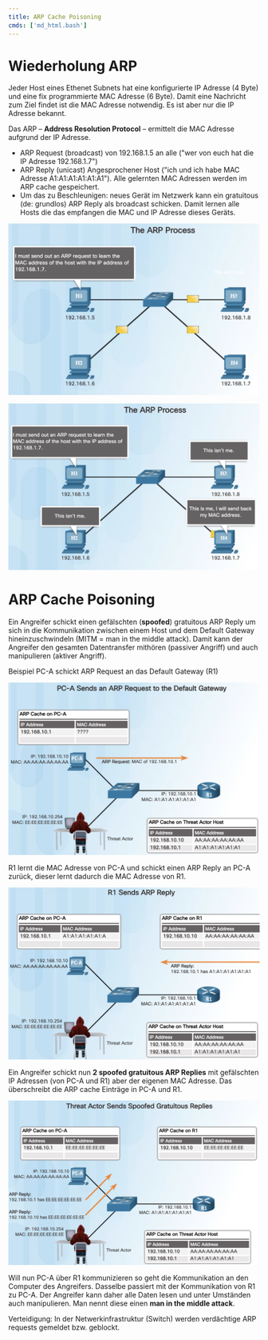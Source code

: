 ```yaml
---
title: ARP Cache Poisoning
cmds: ['md_html.bash']
---
```






# Wiederholung ARP

Jeder Host eines Ethenet Subnets hat eine konfigurierte IP Adresse (4 Byte) und eine fix programmierte MAC Adresse (6 Byte). Damit eine Nachricht zum Ziel findet ist die MAC Adresse notwendig. Es ist aber nur die IP Adresse bekannt.

Das ARP – **Address Resolution Protocol** – ermittelt die MAC Adresse aufgrund der IP Adresse.

- ARP Request (broadcast) von 192.168.1.5 an alle ("wer von euch hat die IP Adresse 192.168.1.7")
- ARP Reply (unicast) Angesprochener Host ("ich und ich habe MAC Adresse A1:A1:A1:A1:A1:A1"). Alle gelernten MAC Adressen werden im ARP cache gespeichert.
- Um das zu Beschleunigen: neues Gerät im Netzwerk kann ein gratuitous (de: grundlos) ARP Reply als broadcast schicken. Damit lernen alle Hosts die das empfangen die MAC und IP Adresse dieses Geräts.



![image-20200730101758302](fig/arp01.png)

![image-20200730101821876](fig/arp02.png)



# ARP Cache Poisoning

Ein Angreifer schickt einen gefälschten (**spoofed**) gratuitous ARP Reply um sich in die Kommunikation zwischen einem Host und dem Default Gateway hineinzuschwindeln (MITM = man in the middle attack). Damit kann der Angreifer den gesamten Datentransfer mithören (passiver Angriff) und auch manipulieren (aktiver Angriff).

Beispiel PC-A schickt ARP Request an das Default Gateway (R1)

![image-20200730102034207](fig/arp_poisoning01.png)

R1 lernt die MAC Adresse von PC-A und schickt einen ARP Reply an PC-A zurück, dieser lernt dadurch die MAC Adresse von R1.

![image-20200730102147000](fig/arp_poisoning02.png)

Ein Angreifer schickt nun **2 spoofed gratuitous ARP Replies** mit gefälschten IP Adressen (von PC-A und R1) aber der eigenen MAC Adresse. Das überschreibt die ARP cache Einträge in PC-A und R1.

![image-20200730102253555](fig/arp_poisoning03.png)

Will nun PC-A über R1 kommunizieren so geht die Kommunikation an den Computer des Angreifers. Dasselbe passiert mit der Kommunikation von R1 zu PC-A. Der Angreifer kann daher alle Daten lesen und unter Umständen auch manipulieren. Man nennt diese einen **man in the middle attack**.

Verteidigung: In der Netwerkinfrastruktur (Switch) werden verdächtige ARP requests gemeldet bzw. geblockt.

 
